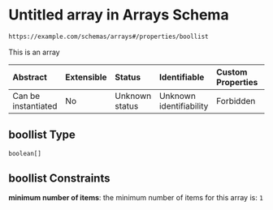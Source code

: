 # Untitled array in Arrays Schema

```txt
https://example.com/schemas/arrays#/properties/boollist
```

This is an array

| Abstract            | Extensible | Status         | Identifiable            | Custom Properties | Additional Properties | Access Restrictions | Defined In                                                                            |
| :------------------ | :--------- | :------------- | :---------------------- | :---------------- | :-------------------- | :------------------ | :------------------------------------------------------------------------------------ |
| Can be instantiated | No         | Unknown status | Unknown identifiability | Forbidden         | Allowed               | none                | [arrays.schema.json*](../generated-schemas/arrays.schema.json "open original schema") |

## boollist Type

`boolean[]`

## boollist Constraints

**minimum number of items**: the minimum number of items for this array is: `1`
